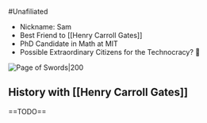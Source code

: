 #Unafiliated

- Nickname: Sam
- Best Friend to [[Henry Carroll Gates]]
- PhD Candidate in Math at MIT
- Possible Extraordinary Citizens for the Technocracy? 👀

![Page of Swords|200](https://upload.wikimedia.org/wikipedia/commons/4/4c/Swords11.jpg)
## History with [[Henry Carroll Gates]]
==TODO==